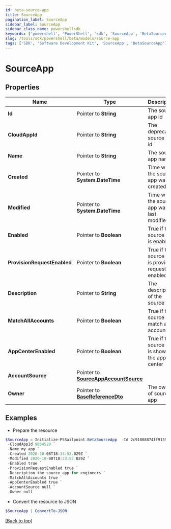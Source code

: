 ```yaml
---
id: beta-source-app
title: SourceApp
pagination_label: SourceApp
sidebar_label: SourceApp
sidebar_class_name: powershellsdk
keywords: ['powershell', 'PowerShell', 'sdk', 'SourceApp', 'BetaSourceApp'] 
slug: /tools/sdk/powershell/beta/models/source-app
tags: ['SDK', 'Software Development Kit', 'SourceApp', 'BetaSourceApp']
---
```



# SourceApp

## Properties

Name | Type | Description | Notes
------------ | ------------- | ------------- | -------------
**Id** |  Pointer to **String** | The source app id | [optional] 
**CloudAppId** |  Pointer to **String** | The deprecated source app id | [optional] 
**Name** |  Pointer to **String** | The source app name | [optional] 
**Created** |  Pointer to **System.DateTime** | Time when the source app was created | [optional] 
**Modified** |  Pointer to **System.DateTime** | Time when the source app was last modified | [optional] 
**Enabled** |  Pointer to **Boolean** | True if the source app is enabled | [optional] [default to $false]
**ProvisionRequestEnabled** |  Pointer to **Boolean** | True if the source app is provision request enabled | [optional] [default to $false]
**Description** |  Pointer to **String** | The description of the source app | [optional] 
**MatchAllAccounts** |  Pointer to **Boolean** | True if the source app match all accounts | [optional] [default to $false]
**AppCenterEnabled** |  Pointer to **Boolean** | True if the source app is shown in the app center | [optional] [default to $true]
**AccountSource** |  Pointer to [**SourceAppAccountSource**](source-app-account-source) |  | [optional] 
**Owner** |  Pointer to [**BaseReferenceDto**](base-reference-dto) | The owner of source app | [optional] 

## Examples

- Prepare the resource
```powershell
$SourceApp = Initialize-PSSailpoint.BetaSourceApp  -Id 2c91808874ff91550175097daaec161c `
 -CloudAppId 9854520 `
 -Name my app `
 -Created 2020-10-08T18:33:52.029Z `
 -Modified 2020-10-08T18:33:52.029Z `
 -Enabled true `
 -ProvisionRequestEnabled true `
 -Description the source app for engineers `
 -MatchAllAccounts true `
 -AppCenterEnabled true `
 -AccountSource null `
 -Owner null
```

- Convert the resource to JSON
```powershell
$SourceApp | ConvertTo-JSON
```


[[Back to top]](#) 

